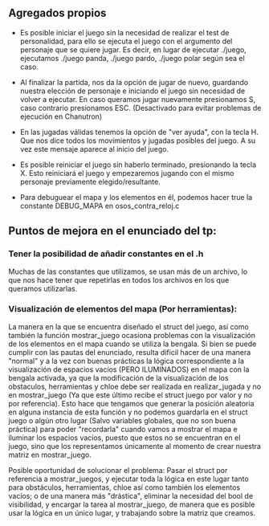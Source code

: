 ## Agregados propios

-   Es posible iniciar el juego sin la necesidad de realizar el test de personalidad, para ello se ejecuta el juego con el argumento del personaje que se quiere jugar. Es decir, en lugar de ejecutar ./juego, ejecutamos ./juego panda, ./juego pardo, ./juego polar según sea el caso.

-   Al finalizar la partida, nos da la opción de jugar de nuevo, guardando nuestra elección de personaje e iniciando el juego sin necesidad de volver a ejecutar. En caso queramos jugar nuevamente presionamos S, caso contrario presionamos ESC. (Desactivado para evitar problemas de ejecución en Chanutron)

-   En las jugadas válidas tenemos la opción de "ver ayuda", con la tecla H. Que nos dice todos los movimientos y jugadas posibles del juego. A su vez este mensaje aparece al inicio del juego.

-   Es posible reiniciar el juego sin haberlo terminado, presionando la tecla X. Esto reiniciará el juego y empezaremos jugando con el mismo personaje previamente elegido/resultante.

-   Para debuguear el mapa y los elementos en él, podemos hacer true la constante DEBUG_MAPA en osos_contra_reloj.c

## Puntos de mejora en el enunciado del tp:

### Tener la posibilidad de añadir constantes en el .h

Muchas de las constantes que utilizamos, se usan más de un archivo, lo que nos hace tener que repetirlas en todos los archivos en los que queramos utilizarlas.

### Visualización de elementos del mapa (Por herramientas):

La manera en la que se encuentra diseñado el struct del juego, así como también la función mostrar_juego ocasiona problemas con la visualización de los elementos en el mapa cuando se utiliza la bengala. Si bien se puede cumplir con las pautas del enunciado, resulta dificil hacer de una manera "normal" y a la vez con buenas prácticas la lógica correspondiente a la visualización de espacios vacíos (PERO ILUMINADOS) en el mapa con la bengala activada, ya que la modificación de la visualización de los obstaculos, herramientas y chloe debe ser realizada en realizar_jugada y no en mostrar_juego (Ya que este último recibe el struct juego por valor y no por referencia). Esto hace que tengamos que generar la posición aleatoria en alguna instancia de esta función y no podemos guardarla en el struct juego o algún otro lugar (Salvo variables globales, que no son buena práctica) para poder "recordarla" cuando vamos a mostrar el mapa e iluminar los espacios vacíos, puesto que estos no se encuentran en el juego, sino que los representamos únicamente al momento de crear nuestra matriz en mostrar_juego.

Posible oportunidad de solucionar el problema: Pasar el struct por referencia a mostrar_juegos, y ejecutar toda la lógica en este lugar tanto para obstáculos, herramientas, chloe así como también los elementos vacíos; o de una manera más "drástica", eliminar la necesidad del bool de visibilidad, y encargar la tarea al mostrar_juego, de manera que es posible usar la lógica en un único lugar, y trabajando sobre la matriz que creamos.
